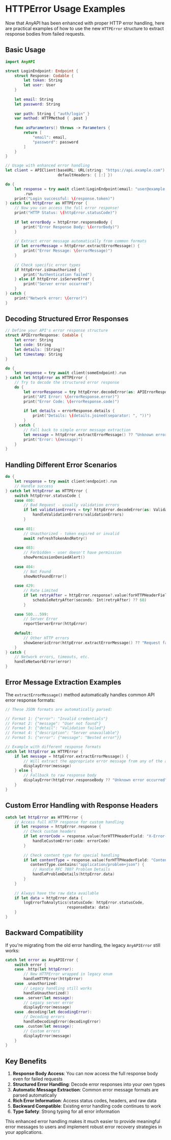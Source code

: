 # HTTPError Usage Examples

Now that AnyAPI has been enhanced with proper HTTP error handling, here are practical examples of how to use the new `HTTPError` structure to extract response bodies from failed requests.

## Basic Usage

```swift
import AnyAPI

struct LoginEndpoint: Endpoint {
    struct Response: Codable {
        let token: String
        let user: User
    }
    
    let email: String
    let password: String
    
    var path: String { "auth/login" }
    var method: HTTPMethod { .post }
    
    func asParameters() throws -> Parameters {
        return [
            "email": email,
            "password": password
        ]
    }
}

// Usage with enhanced error handling
let client = APIClient(baseURL: URL(string: "https://api.example.com")!, 
                       defaultHeaders: { [:] })

do {
    let response = try await client(LoginEndpoint(email: "user@example.com", password: "wrong"))
        .run
    print("Login successful: \(response.token)")
} catch let httpError as HTTPError {
    // Now you can access the full error response!
    print("HTTP Status: \(httpError.statusCode)")
    
    if let errorBody = httpError.responseBody {
        print("Error Response Body: \(errorBody)")
    }
    
    // Extract error message automatically from common formats
    if let errorMessage = httpError.extractErrorMessage() {
        print("Error Message: \(errorMessage)")
    }
    
    // Check specific error types
    if httpError.isUnauthorized {
        print("Authentication failed")
    } else if httpError.isServerError {
        print("Server error occurred")
    }
} catch {
    print("Network error: \(error)")
}
```

## Decoding Structured Error Responses

```swift
// Define your API's error response structure
struct APIErrorResponse: Codable {
    let error: String
    let code: String
    let details: [String]?
    let timestamp: String
}

do {
    let response = try await client(someEndpoint).run
} catch let httpError as HTTPError {
    // Try to decode the structured error response
    do {
        let errorResponse = try httpError.decodeError(as: APIErrorResponse.self)
        print("API Error: \(errorResponse.error)")
        print("Error Code: \(errorResponse.code)")
        
        if let details = errorResponse.details {
            print("Details: \(details.joined(separator: ", "))")
        }
    } catch {
        // Fall back to simple error message extraction
        let message = httpError.extractErrorMessage() ?? "Unknown error"
        print("Error: \(message)")
    }
}
```

## Handling Different Error Scenarios

```swift
do {
    let response = try await client(endpoint).run
    // Handle success
} catch let httpError as HTTPError {
    switch httpError.statusCode {
    case 400:
        // Bad Request - usually validation errors
        if let validationErrors = try? httpError.decodeError(as: ValidationErrorResponse.self) {
            handleValidationErrors(validationErrors)
        }
        
    case 401:
        // Unauthorized - token expired or invalid
        await refreshTokenAndRetry()
        
    case 403:
        // Forbidden - user doesn't have permission
        showPermissionDeniedAlert()
        
    case 404:
        // Not Found
        showNotFoundError()
        
    case 429:
        // Rate Limited
        if let retryAfter = httpError.response?.value(forHTTPHeaderField: "Retry-After") {
            scheduleRetryAfter(seconds: Int(retryAfter) ?? 60)
        }
        
    case 500...599:
        // Server Error
        reportServerError(httpError)
        
    default:
        // Other HTTP errors
        showGenericError(httpError.extractErrorMessage() ?? "Request failed")
    }
} catch {
    // Network errors, timeouts, etc.
    handleNetworkError(error)
}
```

## Error Message Extraction Examples

The `extractErrorMessage()` method automatically handles common API error response formats:

```swift
// These JSON formats are automatically parsed:

// Format 1: {"error": "Invalid credentials"}
// Format 2: {"message": "User not found"}  
// Format 3: {"detail": "Validation failed"}
// Format 4: {"description": "Server unavailable"}
// Format 5: {"error": {"message": "Nested error"}}

// Example with different response formats
catch let httpError as HTTPError {
    if let message = httpError.extractErrorMessage() {
        // Will extract the appropriate error message from any of the above formats
        displayError(message)
    } else {
        // Fallback to raw response body
        displayError(httpError.responseBody ?? "Unknown error occurred")
    }
}
```

## Custom Error Handling with Response Headers

```swift
catch let httpError as HTTPError {
    // Access full HTTP response for custom handling
    if let response = httpError.response {
        // Check custom headers
        if let errorCode = response.value(forHTTPHeaderField: "X-Error-Code") {
            handleCustomError(code: errorCode)
        }
        
        // Check content type for special handling
        if let contentType = response.value(forHTTPHeaderField: "Content-Type"),
           contentType.contains("application/problem+json") {
            // Handle RFC 7807 Problem Details
            handleProblemDetails(httpError.data)
        }
    }
    
    // Always have the raw data available
    if let data = httpError.data {
        logErrorToAnalytics(statusCode: httpError.statusCode, 
                           responseData: data)
    }
}
```

## Backward Compatibility

If you're migrating from the old error handling, the legacy `AnyAPIError` still works:

```swift
catch let error as AnyAPIError {
    switch error {
    case .http(let httpError):
        // New HTTPError wrapped in legacy enum
        handleHTTPError(httpError)
    case .unauthorized:
        // Legacy handling still works
        handleUnauthorized()
    case .server(let message):
        // Legacy server error
        displayError(message)
    case .decoding(let decodingError):
        // Decoding errors
        handleDecodingError(decodingError)
    case .custom(let message):
        // Custom errors
        displayError(message)
    }
}
```

## Key Benefits

1. **Response Body Access**: You can now access the full response body even for failed requests
2. **Structured Error Handling**: Decode error responses into your own types
3. **Automatic Message Extraction**: Common error message formats are parsed automatically  
4. **Rich Error Information**: Access status codes, headers, and raw data
5. **Backward Compatible**: Existing error handling code continues to work
6. **Type Safety**: Strong typing for all error information

This enhanced error handling makes it much easier to provide meaningful error messages to users and implement robust error recovery strategies in your applications. 